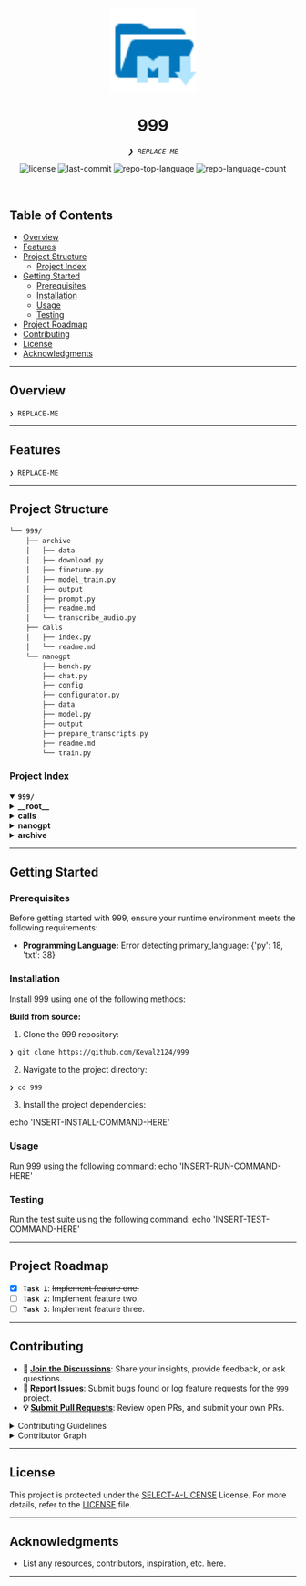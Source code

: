 <p align="center">
    <img src="https://raw.githubusercontent.com/PKief/vscode-material-icon-theme/ec559a9f6bfd399b82bb44393651661b08aaf7ba/icons/folder-markdown-open.svg" align="center" width="30%">
</p>
<p align="center"><h1 align="center">999</h1></p>
<p align="center">
	<em><code>❯ REPLACE-ME</code></em>
</p>
<p align="center">
	<img src="https://img.shields.io/github/license/Keval2124/999?style=default&logo=opensourceinitiative&logoColor=white&color=0080ff" alt="license">
	<img src="https://img.shields.io/github/last-commit/Keval2124/999?style=default&logo=git&logoColor=white&color=0080ff" alt="last-commit">
	<img src="https://img.shields.io/github/languages/top/Keval2124/999?style=default&color=0080ff" alt="repo-top-language">
	<img src="https://img.shields.io/github/languages/count/Keval2124/999?style=default&color=0080ff" alt="repo-language-count">
</p>
<p align="center"><!-- default option, no dependency badges. -->
</p>
<p align="center">
	<!-- default option, no dependency badges. -->
</p>
<br>

##  Table of Contents

- [ Overview](#-overview)
- [ Features](#-features)
- [ Project Structure](#-project-structure)
  - [ Project Index](#-project-index)
- [ Getting Started](#-getting-started)
  - [ Prerequisites](#-prerequisites)
  - [ Installation](#-installation)
  - [ Usage](#-usage)
  - [ Testing](#-testing)
- [ Project Roadmap](#-project-roadmap)
- [ Contributing](#-contributing)
- [ License](#-license)
- [ Acknowledgments](#-acknowledgments)

---

##  Overview

<code>❯ REPLACE-ME</code>

---

##  Features

<code>❯ REPLACE-ME</code>

---

##  Project Structure

```sh
└── 999/
    ├── archive
    │   ├── data
    │   ├── download.py
    │   ├── finetune.py
    │   ├── model_train.py
    │   ├── output
    │   ├── prompt.py
    │   ├── readme.md
    │   └── transcribe_audio.py
    ├── calls
    │   ├── index.py
    │   └── readme.md
    └── nanogpt
        ├── bench.py
        ├── chat.py
        ├── config
        ├── configurator.py
        ├── data
        ├── model.py
        ├── output
        ├── prepare_transcripts.py
        ├── readme.md
        └── train.py
```


###  Project Index
<details open>
	<summary><b><code>999/</code></b></summary>
	<details> <!-- __root__ Submodule -->
		<summary><b>__root__</b></summary>
		<blockquote>
			<table>
			</table>
		</blockquote>
	</details>
	<details> <!-- calls Submodule -->
		<summary><b>calls</b></summary>
		<blockquote>
			<table>
			<tr>
				<td><b><a href='https://github.com/Keval2124/999/blob/master/calls/index.py'>index.py</a></b></td>
				<td><code>❯ REPLACE-ME</code></td>
			</tr>
			</table>
		</blockquote>
	</details>
	<details> <!-- nanogpt Submodule -->
		<summary><b>nanogpt</b></summary>
		<blockquote>
			<table>
			<tr>
				<td><b><a href='https://github.com/Keval2124/999/blob/master/nanogpt/model.py'>model.py</a></b></td>
				<td><code>❯ REPLACE-ME</code></td>
			</tr>
			<tr>
				<td><b><a href='https://github.com/Keval2124/999/blob/master/nanogpt/bench.py'>bench.py</a></b></td>
				<td><code>❯ REPLACE-ME</code></td>
			</tr>
			<tr>
				<td><b><a href='https://github.com/Keval2124/999/blob/master/nanogpt/chat.py'>chat.py</a></b></td>
				<td><code>❯ REPLACE-ME</code></td>
			</tr>
			<tr>
				<td><b><a href='https://github.com/Keval2124/999/blob/master/nanogpt/train.py'>train.py</a></b></td>
				<td><code>❯ REPLACE-ME</code></td>
			</tr>
			<tr>
				<td><b><a href='https://github.com/Keval2124/999/blob/master/nanogpt/configurator.py'>configurator.py</a></b></td>
				<td><code>❯ REPLACE-ME</code></td>
			</tr>
			<tr>
				<td><b><a href='https://github.com/Keval2124/999/blob/master/nanogpt/prepare_transcripts.py'>prepare_transcripts.py</a></b></td>
				<td><code>❯ REPLACE-ME</code></td>
			</tr>
			</table>
			<details>
				<summary><b>config</b></summary>
				<blockquote>
					<table>
					<tr>
						<td><b><a href='https://github.com/Keval2124/999/blob/master/nanogpt/config/eval_gpt2.py'>eval_gpt2.py</a></b></td>
						<td><code>❯ REPLACE-ME</code></td>
					</tr>
					<tr>
						<td><b><a href='https://github.com/Keval2124/999/blob/master/nanogpt/config/eval_gpt2_medium.py'>eval_gpt2_medium.py</a></b></td>
						<td><code>❯ REPLACE-ME</code></td>
					</tr>
					<tr>
						<td><b><a href='https://github.com/Keval2124/999/blob/master/nanogpt/config/eval_gpt2_xl.py'>eval_gpt2_xl.py</a></b></td>
						<td><code>❯ REPLACE-ME</code></td>
					</tr>
					<tr>
						<td><b><a href='https://github.com/Keval2124/999/blob/master/nanogpt/config/eval_gpt2_large.py'>eval_gpt2_large.py</a></b></td>
						<td><code>❯ REPLACE-ME</code></td>
					</tr>
					<tr>
						<td><b><a href='https://github.com/Keval2124/999/blob/master/nanogpt/config/train_calls.py'>train_calls.py</a></b></td>
						<td><code>❯ REPLACE-ME</code></td>
					</tr>
					<tr>
						<td><b><a href='https://github.com/Keval2124/999/blob/master/nanogpt/config/train_gpt2.py'>train_gpt2.py</a></b></td>
						<td><code>❯ REPLACE-ME</code></td>
					</tr>
					</table>
				</blockquote>
			</details>
			<details>
				<summary><b>output</b></summary>
				<blockquote>
					<table>
					<tr>
						<td><b><a href='https://github.com/Keval2124/999/blob/master/nanogpt/output/call_322.txt'>call_322.txt</a></b></td>
						<td><code>❯ REPLACE-ME</code></td>
					</tr>
					<tr>
						<td><b><a href='https://github.com/Keval2124/999/blob/master/nanogpt/output/call_719.txt'>call_719.txt</a></b></td>
						<td><code>❯ REPLACE-ME</code></td>
					</tr>
					<tr>
						<td><b><a href='https://github.com/Keval2124/999/blob/master/nanogpt/output/call_301.txt'>call_301.txt</a></b></td>
						<td><code>❯ REPLACE-ME</code></td>
					</tr>
					<tr>
						<td><b><a href='https://github.com/Keval2124/999/blob/master/nanogpt/output/call_2.txt'>call_2.txt</a></b></td>
						<td><code>❯ REPLACE-ME</code></td>
					</tr>
					<tr>
						<td><b><a href='https://github.com/Keval2124/999/blob/master/nanogpt/output/call_11.txt'>call_11.txt</a></b></td>
						<td><code>❯ REPLACE-ME</code></td>
					</tr>
					<tr>
						<td><b><a href='https://github.com/Keval2124/999/blob/master/nanogpt/output/call_246.txt'>call_246.txt</a></b></td>
						<td><code>❯ REPLACE-ME</code></td>
					</tr>
					<tr>
						<td><b><a href='https://github.com/Keval2124/999/blob/master/nanogpt/output/call_12.txt'>call_12.txt</a></b></td>
						<td><code>❯ REPLACE-ME</code></td>
					</tr>
					<tr>
						<td><b><a href='https://github.com/Keval2124/999/blob/master/nanogpt/output/call_208.txt'>call_208.txt</a></b></td>
						<td><code>❯ REPLACE-ME</code></td>
					</tr>
					<tr>
						<td><b><a href='https://github.com/Keval2124/999/blob/master/nanogpt/output/call_652.txt'>call_652.txt</a></b></td>
						<td><code>❯ REPLACE-ME</code></td>
					</tr>
					<tr>
						<td><b><a href='https://github.com/Keval2124/999/blob/master/nanogpt/output/call_9.txt'>call_9.txt</a></b></td>
						<td><code>❯ REPLACE-ME</code></td>
					</tr>
					<tr>
						<td><b><a href='https://github.com/Keval2124/999/blob/master/nanogpt/output/call_10.txt'>call_10.txt</a></b></td>
						<td><code>❯ REPLACE-ME</code></td>
					</tr>
					<tr>
						<td><b><a href='https://github.com/Keval2124/999/blob/master/nanogpt/output/call_694.txt'>call_694.txt</a></b></td>
						<td><code>❯ REPLACE-ME</code></td>
					</tr>
					<tr>
						<td><b><a href='https://github.com/Keval2124/999/blob/master/nanogpt/output/call_39.txt'>call_39.txt</a></b></td>
						<td><code>❯ REPLACE-ME</code></td>
					</tr>
					<tr>
						<td><b><a href='https://github.com/Keval2124/999/blob/master/nanogpt/output/call_670.txt'>call_670.txt</a></b></td>
						<td><code>❯ REPLACE-ME</code></td>
					</tr>
					<tr>
						<td><b><a href='https://github.com/Keval2124/999/blob/master/nanogpt/output/call_409.txt'>call_409.txt</a></b></td>
						<td><code>❯ REPLACE-ME</code></td>
					</tr>
					<tr>
						<td><b><a href='https://github.com/Keval2124/999/blob/master/nanogpt/output/call_430.txt'>call_430.txt</a></b></td>
						<td><code>❯ REPLACE-ME</code></td>
					</tr>
					<tr>
						<td><b><a href='https://github.com/Keval2124/999/blob/master/nanogpt/output/call_8.txt'>call_8.txt</a></b></td>
						<td><code>❯ REPLACE-ME</code></td>
					</tr>
					<tr>
						<td><b><a href='https://github.com/Keval2124/999/blob/master/nanogpt/output/call_525.txt'>call_525.txt</a></b></td>
						<td><code>❯ REPLACE-ME</code></td>
					</tr>
					<tr>
						<td><b><a href='https://github.com/Keval2124/999/blob/master/nanogpt/output/call_33.txt'>call_33.txt</a></b></td>
						<td><code>❯ REPLACE-ME</code></td>
					</tr>
					</table>
				</blockquote>
			</details>
		</blockquote>
	</details>
	<details> <!-- archive Submodule -->
		<summary><b>archive</b></summary>
		<blockquote>
			<table>
			<tr>
				<td><b><a href='https://github.com/Keval2124/999/blob/master/archive/finetune.py'>finetune.py</a></b></td>
				<td><code>❯ REPLACE-ME</code></td>
			</tr>
			<tr>
				<td><b><a href='https://github.com/Keval2124/999/blob/master/archive/transcribe_audio.py'>transcribe_audio.py</a></b></td>
				<td><code>❯ REPLACE-ME</code></td>
			</tr>
			<tr>
				<td><b><a href='https://github.com/Keval2124/999/blob/master/archive/prompt.py'>prompt.py</a></b></td>
				<td><code>❯ REPLACE-ME</code></td>
			</tr>
			<tr>
				<td><b><a href='https://github.com/Keval2124/999/blob/master/archive/download.py'>download.py</a></b></td>
				<td><code>❯ REPLACE-ME</code></td>
			</tr>
			<tr>
				<td><b><a href='https://github.com/Keval2124/999/blob/master/archive/model_train.py'>model_train.py</a></b></td>
				<td><code>❯ REPLACE-ME</code></td>
			</tr>
			</table>
			<details>
				<summary><b>output</b></summary>
				<blockquote>
					<table>
					<tr>
						<td><b><a href='https://github.com/Keval2124/999/blob/master/archive/output/call_322.txt'>call_322.txt</a></b></td>
						<td><code>❯ REPLACE-ME</code></td>
					</tr>
					<tr>
						<td><b><a href='https://github.com/Keval2124/999/blob/master/archive/output/call_719.txt'>call_719.txt</a></b></td>
						<td><code>❯ REPLACE-ME</code></td>
					</tr>
					<tr>
						<td><b><a href='https://github.com/Keval2124/999/blob/master/archive/output/call_301.txt'>call_301.txt</a></b></td>
						<td><code>❯ REPLACE-ME</code></td>
					</tr>
					<tr>
						<td><b><a href='https://github.com/Keval2124/999/blob/master/archive/output/call_2.txt'>call_2.txt</a></b></td>
						<td><code>❯ REPLACE-ME</code></td>
					</tr>
					<tr>
						<td><b><a href='https://github.com/Keval2124/999/blob/master/archive/output/call_11.txt'>call_11.txt</a></b></td>
						<td><code>❯ REPLACE-ME</code></td>
					</tr>
					<tr>
						<td><b><a href='https://github.com/Keval2124/999/blob/master/archive/output/call_246.txt'>call_246.txt</a></b></td>
						<td><code>❯ REPLACE-ME</code></td>
					</tr>
					<tr>
						<td><b><a href='https://github.com/Keval2124/999/blob/master/archive/output/call_12.txt'>call_12.txt</a></b></td>
						<td><code>❯ REPLACE-ME</code></td>
					</tr>
					<tr>
						<td><b><a href='https://github.com/Keval2124/999/blob/master/archive/output/call_208.txt'>call_208.txt</a></b></td>
						<td><code>❯ REPLACE-ME</code></td>
					</tr>
					<tr>
						<td><b><a href='https://github.com/Keval2124/999/blob/master/archive/output/call_652.txt'>call_652.txt</a></b></td>
						<td><code>❯ REPLACE-ME</code></td>
					</tr>
					<tr>
						<td><b><a href='https://github.com/Keval2124/999/blob/master/archive/output/call_9.txt'>call_9.txt</a></b></td>
						<td><code>❯ REPLACE-ME</code></td>
					</tr>
					<tr>
						<td><b><a href='https://github.com/Keval2124/999/blob/master/archive/output/call_10.txt'>call_10.txt</a></b></td>
						<td><code>❯ REPLACE-ME</code></td>
					</tr>
					<tr>
						<td><b><a href='https://github.com/Keval2124/999/blob/master/archive/output/call_694.txt'>call_694.txt</a></b></td>
						<td><code>❯ REPLACE-ME</code></td>
					</tr>
					<tr>
						<td><b><a href='https://github.com/Keval2124/999/blob/master/archive/output/call_39.txt'>call_39.txt</a></b></td>
						<td><code>❯ REPLACE-ME</code></td>
					</tr>
					<tr>
						<td><b><a href='https://github.com/Keval2124/999/blob/master/archive/output/call_670.txt'>call_670.txt</a></b></td>
						<td><code>❯ REPLACE-ME</code></td>
					</tr>
					<tr>
						<td><b><a href='https://github.com/Keval2124/999/blob/master/archive/output/call_409.txt'>call_409.txt</a></b></td>
						<td><code>❯ REPLACE-ME</code></td>
					</tr>
					<tr>
						<td><b><a href='https://github.com/Keval2124/999/blob/master/archive/output/call_430.txt'>call_430.txt</a></b></td>
						<td><code>❯ REPLACE-ME</code></td>
					</tr>
					<tr>
						<td><b><a href='https://github.com/Keval2124/999/blob/master/archive/output/call_8.txt'>call_8.txt</a></b></td>
						<td><code>❯ REPLACE-ME</code></td>
					</tr>
					<tr>
						<td><b><a href='https://github.com/Keval2124/999/blob/master/archive/output/call_525.txt'>call_525.txt</a></b></td>
						<td><code>❯ REPLACE-ME</code></td>
					</tr>
					<tr>
						<td><b><a href='https://github.com/Keval2124/999/blob/master/archive/output/call_33.txt'>call_33.txt</a></b></td>
						<td><code>❯ REPLACE-ME</code></td>
					</tr>
					</table>
				</blockquote>
			</details>
		</blockquote>
	</details>
</details>

---
##  Getting Started

###  Prerequisites

Before getting started with 999, ensure your runtime environment meets the following requirements:

- **Programming Language:** Error detecting primary_language: {'py': 18, 'txt': 38}


###  Installation

Install 999 using one of the following methods:

**Build from source:**

1. Clone the 999 repository:
```sh
❯ git clone https://github.com/Keval2124/999
```

2. Navigate to the project directory:
```sh
❯ cd 999
```

3. Install the project dependencies:

echo 'INSERT-INSTALL-COMMAND-HERE'



###  Usage
Run 999 using the following command:
echo 'INSERT-RUN-COMMAND-HERE'

###  Testing
Run the test suite using the following command:
echo 'INSERT-TEST-COMMAND-HERE'

---
##  Project Roadmap

- [X] **`Task 1`**: <strike>Implement feature one.</strike>
- [ ] **`Task 2`**: Implement feature two.
- [ ] **`Task 3`**: Implement feature three.

---

##  Contributing

- **💬 [Join the Discussions](https://github.com/Keval2124/999/discussions)**: Share your insights, provide feedback, or ask questions.
- **🐛 [Report Issues](https://github.com/Keval2124/999/issues)**: Submit bugs found or log feature requests for the `999` project.
- **💡 [Submit Pull Requests](https://github.com/Keval2124/999/blob/main/CONTRIBUTING.md)**: Review open PRs, and submit your own PRs.

<details closed>
<summary>Contributing Guidelines</summary>

1. **Fork the Repository**: Start by forking the project repository to your github account.
2. **Clone Locally**: Clone the forked repository to your local machine using a git client.
   ```sh
   git clone https://github.com/Keval2124/999
   ```
3. **Create a New Branch**: Always work on a new branch, giving it a descriptive name.
   ```sh
   git checkout -b new-feature-x
   ```
4. **Make Your Changes**: Develop and test your changes locally.
5. **Commit Your Changes**: Commit with a clear message describing your updates.
   ```sh
   git commit -m 'Implemented new feature x.'
   ```
6. **Push to github**: Push the changes to your forked repository.
   ```sh
   git push origin new-feature-x
   ```
7. **Submit a Pull Request**: Create a PR against the original project repository. Clearly describe the changes and their motivations.
8. **Review**: Once your PR is reviewed and approved, it will be merged into the main branch. Congratulations on your contribution!
</details>

<details closed>
<summary>Contributor Graph</summary>
<br>
<p align="left">
   <a href="https://github.com{/Keval2124/999/}graphs/contributors">
      <img src="https://contrib.rocks/image?repo=Keval2124/999">
   </a>
</p>
</details>

---

##  License

This project is protected under the [SELECT-A-LICENSE](https://choosealicense.com/licenses) License. For more details, refer to the [LICENSE](https://choosealicense.com/licenses/) file.

---

##  Acknowledgments

- List any resources, contributors, inspiration, etc. here.

---
